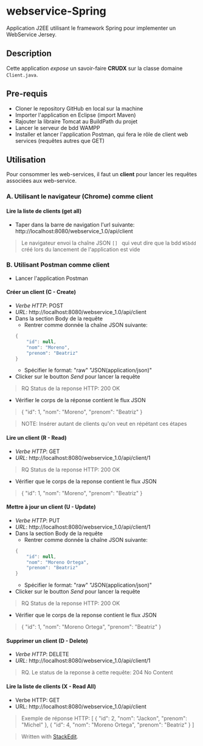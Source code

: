 # webservice-Spring
Application J2EE utilisant le framework Spring pour implementer un WebService Jersey. 

## Description 
Cette application *expose* un savoir-faire **CRUDX** sur la classe domaine `Client.java`. 

## Pre-requis
- Cloner le repository GitHub en local sur la machine
- Importer l'application en Eclipse (import Maven)
- Rajouter la libraire Tomcat au BuildPath du projet
- Lancer le serveur de bdd WAMPP 
- Installer et lancer l'application Postman, qui fera le rôle de client web services (requêtes autres que GET)

## Utilisation
Pour consommer les web-services, il faut un **client** pour lancer les requêtes associées aux web-service.

### A. Utilisant le navigateur (Chrome) comme client
#### Lire la liste de clients (get all)
- Taper dans la barre de navigation l'url suivante:
http://localhost:8080/webservice_1.0/api/client
> Le navigateur envoi la chaîne JSON `[] ` qui veut dire que la bdd `WSbdd` créé lors du  lancement de l'application est vide

### B.  Utilisant Postman comme client
- Lancer l'application Postman
#### Créer un client (C - Create)
- *Verbe HTTP*: POST
- *URL*: http://localhost:8080/webservice_1.0/api/client
- Dans la section Body de la requête
	- Rentrer comme donnée la chaîne JSON suivante:
	```java
	{	
		"id": null,
		"nom": "Moreno",
		"prenom": "Beatriz"
	}
	```
	- Spécifier le format: "raw" "JSON(application/json)"
- Clicker sur le boutton *Send* pour lancer la requête
> RQ Status de la reponse HTTP: 200 OK

- Vérifier le corps de la réponse contient le flux JSON
> {
	    "id": 1,
	    "nom": "Moreno",
	    "prenom": "Beatriz"
}

>NOTE: Insérer autant de clients qu'on veut en répétant ces étapes

#### Lire un client (R - Read)
- *Verbe HTTP*: GET
- *URL*: http://localhost:8080/webservice_1.0/api/client/1
> RQ Status de la reponse HTTP: 200 OK

-  Vérifier que le corps de la reponse contient le flux JSON
> {
	    "id": 1,
	    "nom": "Moreno",
	    "prenom": "Beatriz"
}
#### Mettre à jour un client (U - Update)
- *Verbe HTTP*: PUT
- *URL*: http://localhost:8080/webservice_1.0/api/client/1
- Dans la section Body de la requête
	- Rentrer comme donnée la chaîne JSON suivante:
	```java
	{	
		"id": null,
		"nom": "Moreno Ortega",
		"prenom": "Beatriz"
	}
	```
	- Spécifier le format: "raw" "JSON(application/json)"
- Clicker sur le boutton *Send* pour lancer la requête
> RQ Status de la reponse HTTP: 200 OK
- Vérifier que le corps de la reponse contient le flux JSON
> {
	    "id": 1,
	    "nom": "Moreno Ortega",
	    "prenom": "Beatriz"
}

#### Supprimer un client (D - Delete)
- *Verbe HTTP*: DELETE
- *URL*: http://localhost:8080/webservice_1.0/api/client/1
> RQ. Le status de la reponse à cette requête: 204 No Content

#### Lire la liste de clients (X - Read All)
- Verbe HTTP: GET
- URL: http://localhost:8080/webservice_1.0/api/client
>Exemple de réponse HTTP:
>[
    {
        "id": 2,
        "nom": "Jackon",
        "prenom": "Michel"
    },
    {
        "id": 4,
        "nom": "Moreno Ortega",
        "prenom": "Beatriz"
    }
]









> Written with [StackEdit](https://stackedit.io/).
<!--stackedit_data:
eyJoaXN0b3J5IjpbLTQ1MjUzOTQ3NywtMTQyNzQ0NzgxNCwtNz
M1ODM4MjQ0LC0xNTExOTMwOTE5LDEyMTk2MjY4MjEsLTE2NzYz
NDQ2NzAsLTY3NDkxODc3NSwxMTcyMTU4NzAyLDgyNDc2NjQ1NV
19
-->
